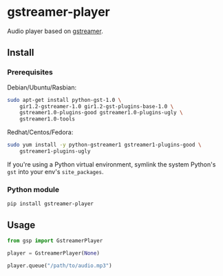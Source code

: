 # gstreamer-player

Audio player based on [gstreamer](https://github.com/GStreamer/gst-python).

## Install

### Prerequisites

Debian/Ubuntu/Rasbian:
```bash
sudo apt-get install python-gst-1.0 \
    gir1.2-gstreamer-1.0 gir1.2-gst-plugins-base-1.0 \
    gstreamer1.0-plugins-good gstreamer1.0-plugins-ugly \
    gstreamer1.0-tools
```

Redhat/Centos/Fedora:
```bash
sudo yum install -y python-gstreamer1 gstreamer1-plugins-good \
    gstreamer1-plugins-ugly
```

If you're using a Python virtual environment, symlink the system Python's `gst` into your env's `site_packages`.

### Python module

`pip install gstreamer-player`

## Usage

```python
from gsp import GstreamerPlayer

player = GstreamerPlayer(None)

player.queue("/path/to/audio.mp3")
```
